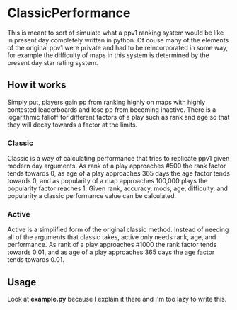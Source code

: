 # ClassicPerformance
This is meant to sort of simulate what a ppv1 ranking system would be like in present day completely written in python. Of couse many of the elements of the original ppv1 were private and had to be reincorporated in some way, for example the difficulty of maps in this system is determined by the present day star rating system.

## How it works
Simply put, players gain pp from ranking highly on maps with highly contested leaderboards and lose pp from becoming inactive. There is a logarithmic falloff for different factors of a play such as rank and age so that they will decay towards a factor at the limits.

### Classic
Classic is a way of calculating performance that tries to replicate ppv1 given modern day arguments. As rank of a play approaches #500 the rank factor tends towards 0, as age of a play approaches 365 days the age factor tends towards 0, and as popularity of a map approaches 100,000 plays the popularity factor reaches 1. Given rank, accuracy, mods, age, difficulty, and popularity a classic performance value can be calculated.

### Active
Active is a simplified form of the original classic method. Instead of needing all of the arguments that classic takes, active only needs rank, age, and performance. As rank of a play approaches #1000 the rank factor tends towards 0.01, and as age of a play approaches 365 days the age factor tends towards 0.01. 

## Usage
Look at **example.py** because I explain it there and I'm too lazy to write this.
